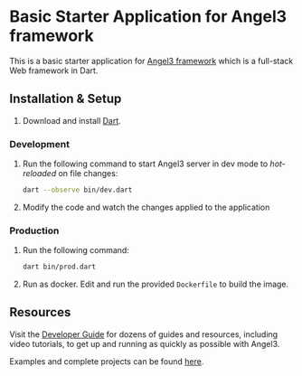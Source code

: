 
# Basic Starter Application for Angel3 framework

This is a basic starter application for [Angel3 framework](https://angel3-framework.web.app) which is a full-stack Web framework in Dart.

## Installation & Setup

1. Download and install [Dart](https://dart.dev/get-dart).

### Development

1. Run the following command to start Angel3 server in dev mode to *hot-reloaded* on file changes:

    ```bash
    dart --observe bin/dev.dart
    ```

2. Modify the code and watch the changes applied to the application

### Production

1. Run the following command:

    ```bash
    dart bin/prod.dart
    ```

2. Run as docker. Edit and run the provided `Dockerfile` to build the image.

## Resources

Visit the [Developer Guide](https://angel3-docs.dukefirehawk.com/guides) for dozens of guides and resources, including video tutorials, to get up and running as quickly as possible with Angel3.

Examples and complete projects can be found [here](https://angel3-framework.web.app/#/examples).
